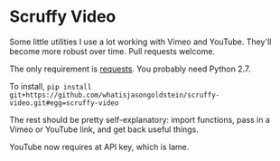 Scruffy Video
=============

Some little utilities I use a lot working with Vimeo and YouTube. 
They'll become more robust over time. Pull requests welcome.

The only requirement is [requests](http://docs.python-requests.org/en/latest/). You probably need Python 2.7.

To install, `pip install git+https://github.com/whatisjasongoldstein/scruffy-video.git#egg=scruffy-video`

The rest should be pretty self-explanatory: import functions, pass in a Vimeo or YouTube link, and get back useful things.

YouTube now requires at API key, which is lame.